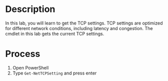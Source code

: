 # Description
In this lab, you will learn to get the TCP settings. TCP settings are optimized for different network conditions, including latency and congestion. The cmdlet in this lab gets the current TCP settings.

# Process
1. Open PowerShell
2. Type `Get-NetTCPSetting` and press enter